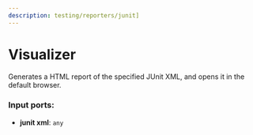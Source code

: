 ```yaml
---
description: testing/reporters/junit]
---
```


# Visualizer

Generates a HTML report of the specified JUnit XML, and opens it in the default browser.

### Input ports:

* __junit xml__: `any`

